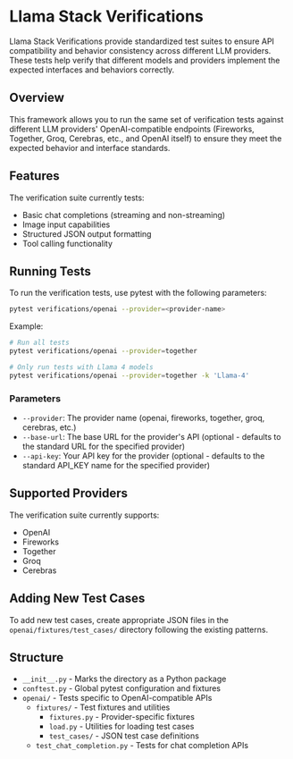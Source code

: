 # Llama Stack Verifications

Llama Stack Verifications provide standardized test suites to ensure API compatibility and behavior consistency across different LLM providers. These tests help verify that different models and providers implement the expected interfaces and behaviors correctly.

## Overview

This framework allows you to run the same set of verification tests against different LLM providers'  OpenAI-compatible endpoints (Fireworks, Together, Groq, Cerebras, etc., and OpenAI itself) to ensure they meet the expected behavior and interface standards.

## Features

The verification suite currently tests:

- Basic chat completions (streaming and non-streaming)
- Image input capabilities
- Structured JSON output formatting
- Tool calling functionality

## Running Tests

To run the verification tests, use pytest with the following parameters:

```bash
pytest verifications/openai --provider=<provider-name>
```

Example:
```bash
# Run all tests
pytest verifications/openai --provider=together

# Only run tests with Llama 4 models
pytest verifications/openai --provider=together -k 'Llama-4'
```

### Parameters

- `--provider`: The provider name (openai, fireworks, together, groq, cerebras, etc.)
- `--base-url`: The base URL for the provider's API (optional - defaults to the standard URL for the specified provider)
- `--api-key`: Your API key for the provider (optional - defaults to the standard API_KEY name for the specified provider)

## Supported Providers

The verification suite currently supports:
- OpenAI
- Fireworks
- Together
- Groq
- Cerebras

## Adding New Test Cases

To add new test cases, create appropriate JSON files in the `openai/fixtures/test_cases/` directory following the existing patterns.


## Structure

- `__init__.py` - Marks the directory as a Python package
- `conftest.py` - Global pytest configuration and fixtures
- `openai/` - Tests specific to OpenAI-compatible APIs
  - `fixtures/` - Test fixtures and utilities
    - `fixtures.py` - Provider-specific fixtures
    - `load.py` - Utilities for loading test cases
    - `test_cases/` - JSON test case definitions
  - `test_chat_completion.py` - Tests for chat completion APIs
